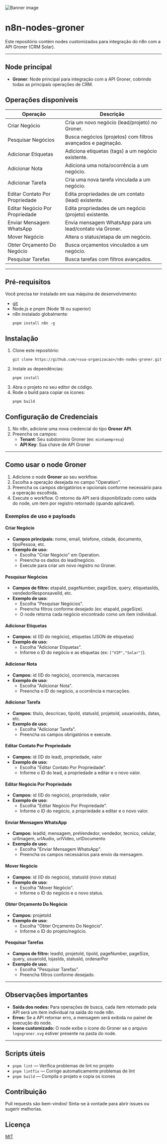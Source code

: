 ![Banner image](https://user-images.githubusercontent.com/10284570/173569848-c624317f-42b1-45a6-ab09-f0ea3c247648.png)

# n8n-nodes-groner

Este repositório contém nodes customizados para integração do n8n com a API Groner (CRM Solar).

---

## Node principal

- **Groner**: Node principal para integração com a API Groner, cobrindo todas as principais operações de CRM.

## Operações disponíveis

| Operação                        | Descrição                                                                                 |
|---------------------------------|------------------------------------------------------------------------------------------|
| Criar Negócio                   | Cria um novo negócio (lead/projeto) no Groner.                                            |
| Pesquisar Negócios              | Busca negócios (projetos) com filtros avançados e paginação.                              |
| Adicionar Etiquetas             | Adiciona etiquetas (tags) a um negócio existente.                                         |
| Adicionar Nota                  | Adiciona uma nota/ocorrência a um negócio.                                                |
| Adicionar Tarefa                | Cria uma nova tarefa vinculada a um negócio.                                              |
| Editar Contato Por Propriedade  | Edita propriedades de um contato (lead) existente.                                        |
| Editar Negócio Por Propriedade  | Edita propriedades de um negócio (projeto) existente.                                     |
| Enviar Mensagem WhatsApp        | Envia mensagem WhatsApp para um lead/contato via Groner.                                  |
| Mover Negócio                   | Altera o status/etapa de um negócio.                                                      |
| Obter Orçamento Do Negócio      | Busca orçamentos vinculados a um negócio.                                                 |
| Pesquisar Tarefas               | Busca tarefas com filtros avançados.                                                      |

---

## Pré-requisitos

Você precisa ter instalado em sua máquina de desenvolvimento:

- [git](https://git-scm.com/downloads)
- Node.js e pnpm (Node 18 ou superior)
- n8n instalado globalmente:
  ```
  pnpm install n8n -g
  ```

## Instalação

1. Clone este repositório:
   ```
   git clone https://github.com/<sua-organizacao>/n8n-nodes-groner.git
   ```
2. Instale as dependências:
   ```
   pnpm install
   ```
3. Abra o projeto no seu editor de código.
4. Rode o build para copiar os ícones:
   ```
   pnpm build
   ```

## Configuração de Credenciais

1. No n8n, adicione uma nova credencial do tipo **Groner API**.
2. Preencha os campos:
   - **Tenant**: Seu subdomínio Groner (ex: `minhaempresa`)
   - **API Key**: Sua chave de API Groner

---

## Como usar o node Groner

1. Adicione o node **Groner** ao seu workflow.
2. Escolha a operação desejada no campo "Operation".
3. Preencha os campos obrigatórios e opcionais conforme necessário para a operação escolhida.
4. Execute o workflow. O retorno da API será disponibilizado como saída do node, um item por registro retornado (quando aplicável).

### Exemplos de uso e payloads

#### Criar Negócio
- **Campos principais:** nome, email, telefone, cidade, documento, tipoPessoa, etc.
- **Exemplo de uso:**
  - Escolha "Criar Negócio" em Operation.
  - Preencha os dados do lead/negócio.
  - Execute para criar um novo registro no Groner.

#### Pesquisar Negócios
- **Campos de filtro:** etapaId, pageNumber, pageSize, query, etiquetasIds, vendedorResponsavelId, etc.
- **Exemplo de uso:**
  - Escolha "Pesquisar Negócios".
  - Preencha filtros conforme desejado (ex: etapaId, pageSize).
  - O node retorna cada negócio encontrado como um item individual.

#### Adicionar Etiquetas
- **Campos:** id (ID do negócio), etiquetas (JSON de etiquetas)
- **Exemplo de uso:**
  - Escolha "Adicionar Etiquetas".
  - Informe o ID do negócio e as etiquetas (ex: `["VIP","Solar"]`).

#### Adicionar Nota
- **Campos:** id (ID do negócio), ocorrencia, marcacoes
- **Exemplo de uso:**
  - Escolha "Adicionar Nota".
  - Preencha o ID do negócio, a ocorrência e marcações.

#### Adicionar Tarefa
- **Campos:** titulo, descricao, tipoId, statusId, projetoId, usuariosIds, datas, etc.
- **Exemplo de uso:**
  - Escolha "Adicionar Tarefa".
  - Preencha os campos obrigatórios e execute.

#### Editar Contato Por Propriedade
- **Campos:** id (ID do lead), propriedade, valor
- **Exemplo de uso:**
  - Escolha "Editar Contato Por Propriedade".
  - Informe o ID do lead, a propriedade a editar e o novo valor.

#### Editar Negócio Por Propriedade
- **Campos:** id (ID do negócio), propriedade, valor
- **Exemplo de uso:**
  - Escolha "Editar Negócio Por Propriedade".
  - Informe o ID do negócio, a propriedade a editar e o novo valor.

#### Enviar Mensagem WhatsApp
- **Campos:** leadId, mensagem, preVendedor, vendedor, tecnico, celular, urlImagem, urlAudio, urlVideo, urlDocumento
- **Exemplo de uso:**
  - Escolha "Enviar Mensagem WhatsApp".
  - Preencha os campos necessários para envio da mensagem.

#### Mover Negócio
- **Campos:** id (ID do negócio), statusId (novo status)
- **Exemplo de uso:**
  - Escolha "Mover Negócio".
  - Informe o ID do negócio e o novo status.

#### Obter Orçamento Do Negócio
- **Campos:** projetoId
- **Exemplo de uso:**
  - Escolha "Obter Orçamento Do Negócio".
  - Informe o ID do projeto/negócio.

#### Pesquisar Tarefas
- **Campos de filtro:** leadId, projetoId, tipoId, pageNumber, pageSize, query, usuarioId, lojasIds, statusId, ordenarPor
- **Exemplo de uso:**
  - Escolha "Pesquisar Tarefas".
  - Preencha filtros conforme desejado.

---

## Observações importantes

- **Saída dos nodes:** Para operações de busca, cada item retornado pela API será um item individual na saída do node n8n.
- **Erros:** Se a API retornar erro, a mensagem será exibida no painel de execução do node.
- **Ícone customizado:** O node exibe o ícone do Groner se o arquivo `logogroner.svg` estiver presente na pasta do node.

---

## Scripts úteis

- `pnpm lint` — Verifica problemas de lint no projeto
- `pnpm lintfix` — Corrige automaticamente problemas de lint
- `pnpm build` — Compila o projeto e copia os ícones

## Contribuição

Pull requests são bem-vindos! Sinta-se à vontade para abrir issues ou sugerir melhorias.

## Licença

[MIT](LICENSE.md)
